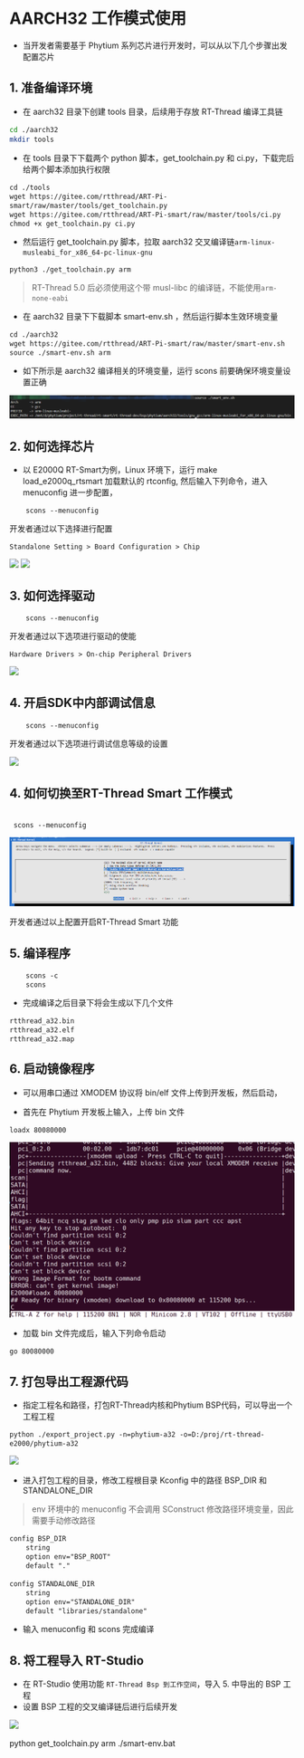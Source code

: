 # AARCH32 工作模式使用

- 当开发者需要基于 Phytium 系列芯片进行开发时，可以从以下几个步骤出发配置芯片

## 1. 准备编译环境

- 在 aarch32 目录下创建 tools 目录，后续用于存放 RT-Thread 编译工具链

```sh
cd ./aarch32
mkdir tools
```

- 在 tools 目录下下载两个 python 脚本，get_toolchain.py 和 ci.py，下载完后给两个脚本添加执行权限

```shell
cd ./tools
wget https://gitee.com/rtthread/ART-Pi-smart/raw/master/tools/get_toolchain.py
wget https://gitee.com/rtthread/ART-Pi-smart/raw/master/tools/ci.py
chmod +x get_toolchain.py ci.py
```

- 然后运行 get_toolchain.py 脚本，拉取 aarch32 交叉编译链`arm-linux-musleabi_for_x86_64-pc-linux-gnu`

```shell
python3 ./get_toolchain.py arm
```

> RT-Thread 5.0 后必须使用这个带 musl-libc 的编译链，不能使用`arm-none-eabi`

- 在 aarch32 目录下下载脚本 smart-env.sh ，然后运行脚本生效环境变量

```shell
cd ./aarch32
wget https://gitee.com/rtthread/ART-Pi-smart/raw/master/smart-env.sh
source ./smart-env.sh arm
```

- 如下所示是 aarch32 编译相关的环境变量，运行 scons 前要确保环境变量设置正确

![aarch32_env](./figures/aarch32_env.png)

## 2. 如何选择芯片

- 以 E2000Q RT-Smart为例，Linux 环境下，运行 make load_e2000q_rtsmart 加载默认的 rtconfig, 然后输入下列命令，进入 menuconfig 进一步配置，

```shell
    scons --menuconfig
```

开发者通过以下选择进行配置

```
Standalone Setting > Board Configuration > Chip 
```

![](./figures/chip_select.png)
![](./figures/phytium_cpu_select.png)

## 3. 如何选择驱动

```shell
    scons --menuconfig
```

开发者通过以下选项进行驱动的使能

```
Hardware Drivers > On-chip Peripheral Drivers
```

![](./figures/select_driver.png)

## 4. 开启SDK中内部调试信息

```shell
    scons --menuconfig
```

开发者通过以下选项进行调试信息等级的设置

![](./figures/select_debug_info.png)


## 4. 如何切换至RT-Thread Smart 工作模式

```shell

 scons --menuconfig

```

![1682477587050](figures/1682477587050.png)

开发者通过以上配置开启RT-Thread Smart 功能

## 5. 编译程序

```shell
    scons -c
    scons
```

- 完成编译之后目录下将会生成以下几个文件

```
rtthread_a32.bin
rtthread_a32.elf
rtthread_a32.map
```

## 6. 启动镜像程序

- 可以用串口通过 XMODEM 协议将 bin/elf 文件上传到开发板，然后启动，

- 首先在 Phytium 开发板上输入，上传 bin 文件

```
loadx 80080000
```

![](./figures/ymodem_upload.png)

- 加载 bin 文件完成后，输入下列命令启动

```
go 80080000
```

## 7. 打包导出工程源代码

- 指定工程名和路径，打包RT-Thread内核和Phytium BSP代码，可以导出一个工程工程

```
python ./export_project.py -n=phytium-a32 -o=D:/proj/rt-thread-e2000/phytium-a32
```

![](./figures/export_project.png)

- 进入打包工程的目录，修改工程根目录 Kconfig 中的路径 BSP_DIR 和 STANDALONE_DIR

> env 环境中的 menuconfig 不会调用 SConstruct 修改路径环境变量，因此需要手动修改路径

```
config BSP_DIR
    string
    option env="BSP_ROOT"
    default "."

config STANDALONE_DIR
    string
    option env="STANDALONE_DIR"
    default "libraries/standalone"
```

- 输入 menuconfig 和 scons 完成编译

## 8. 将工程导入 RT-Studio

- 在 RT-Studio 使用功能 `RT-Thread Bsp 到工作空间`，导入 5. 中导出的 BSP 工程
- 设置 BSP 工程的交叉编译链后进行后续开发

![](./figures/import_project.png)

python get_toolchain.py arm
./smart-env.bat
